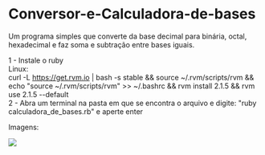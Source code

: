 # Conversor-e-Calculadora-de-bases
Um programa simples que converte da base decimal para binária, octal, hexadecimal e faz soma e subtração entre bases iguais.

1 - Instale o ruby <br>
    Linux: <br>
        curl -L https://get.rvm.io | bash -s stable && source ~/.rvm/scripts/rvm && 
        echo "source ~/.rvm/scripts/rvm" >> ~/.bashrc 
        && rvm install 2.1.5 && rvm use 2.1.5 --default
        <br>
2 - Abra um terminal na pasta em que se encontra o arquivo e digite: "ruby calculadora_de_bases.rb" e aperte enter

Imagens:

<img src="http://i.imgur.com/D3vFMHc.png">
